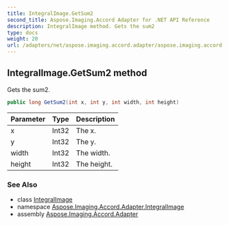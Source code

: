 ```yaml
---
title: IntegralImage.GetSum2
second_title: Aspose.Imaging.Accord Adapter for .NET API Reference
description: IntegralImage method. Gets the sum2
type: docs
weight: 20
url: /adapters/net/aspose.imaging.accord.adapter/aspose.imaging.accord.adapter.integralimage/integralimage/getsum2/
---
```

## IntegralImage.GetSum2 method

Gets the sum2.

```csharp
public long GetSum2(int x, int y, int width, int height)
```

| Parameter | Type | Description |
| --- | --- | --- |
| x | Int32 | The x. |
| y | Int32 | The y. |
| width | Int32 | The width. |
| height | Int32 | The height. |

### See Also

* class [IntegralImage](../)
* namespace [Aspose.Imaging.Accord.Adapter.IntegralImage](../../../aspose.imaging.accord.adapter.integralimage/)
* assembly [Aspose.Imaging.Accord.Adapter](../../../)


